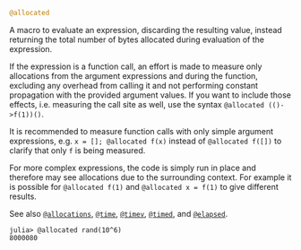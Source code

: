 ```julia
@allocated
```

A macro to evaluate an expression, discarding the resulting value, instead returning the total number of bytes allocated during evaluation of the expression.

If the expression is a function call, an effort is made to measure only allocations from the argument expressions and during the function, excluding any overhead from calling it and not performing constant propagation with the provided argument values. If you want to include those effects, i.e. measuring the call site as well, use the syntax `@allocated (()->f(1))()`.

It is recommended to measure function calls with only simple argument expressions, e.g. `x = []; @allocated f(x)` instead of `@allocated f([])` to clarify that only `f` is being measured.

For more complex expressions, the code is simply run in place and therefore may see allocations due to the surrounding context. For example it is possible for `@allocated f(1)` and `@allocated x = f(1)` to give different results.

See also [`@allocations`](@ref), [`@time`](@ref), [`@timev`](@ref), [`@timed`](@ref), and [`@elapsed`](@ref).

```julia-repl
julia> @allocated rand(10^6)
8000080
```
